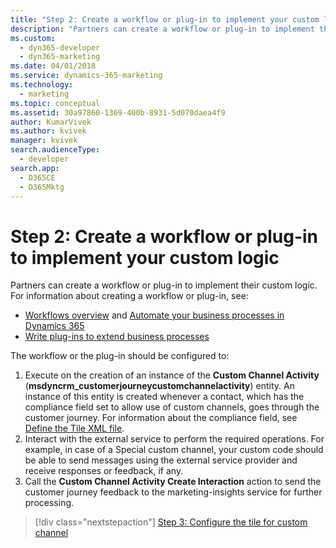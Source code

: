 ```yaml
---
title: "Step 2: Create a workflow or plug-in to implement your custom logic (Dynamics 365 Marketing Developer Guide) | MicrosoftDocs"
description: "Partners can create a workflow or plug-in to implement their custom logic for a custom channel in Dynamics 365 Marketing."
ms.custom: 
  - dyn365-developer
  - dyn365-marketing
ms.date: 04/01/2018
ms.service: dynamics-365-marketing
ms.technology: 
  - marketing
ms.topic: conceptual
ms.assetid: 30a97860-1369-400b-8931-5d070daea4f9
author: KumarVivek
ms.author: kvivek
manager: kvivek
search.audienceType: 
  - developer
search.app: 
  - D365CE
  - D365Mktg
---
```

# Step 2: Create a workflow or plug-in to implement your custom logic

Partners can create a workflow or plug-in to implement their custom logic. For information about creating a workflow or plug-in, see:

- [Workflows overview](../../customize/workflow-processes.md) and [Automate your business processes in Dynamics 365](../../developer/automate-business-processes-customer-engagement.md)
- [Write plug-ins to extend business processes](https://docs.microsoft.com/powerapps/developer/common-data-service/plug-ins)

The workflow or the plug-in should be configured to:

1. Execute on the creation of an instance of the **Custom Channel Activity** (**msdyncrm_customerjourneycustomchannelactivity**) entity. An instance of this entity is created whenever a contact, which has the compliance field set to allow use of custom channels, goes through the customer journey. For information about the compliance field, see [Define the Tile XML file](configure-tile-custom-channel.md#define-the-tile-xml-file).
2. Interact with the external service to perform the required operations. For example, in case of a Special custom channel, your custom code should be able to send messages using the external service provider and receive responses or feedback, if any.
3. Call the **Custom Channel Activity Create Interaction** action to send the customer journey feedback to the marketing-insights service for further processing.
 
> [!div class="nextstepaction"]
> [Step 3: Configure the tile for custom channel](configure-tile-custom-channel.md)  
